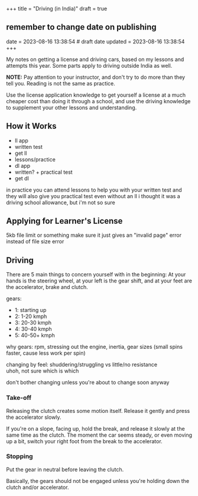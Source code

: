 +++
title = "Driving (in India)"
draft = true
## remember to change date on publishing
date = 2023-08-16 13:38:54 # draft date
updated = 2023-08-16 13:38:54
+++

My notes on getting a license and driving cars,
based on my lessons and attempts this year.
Some parts apply to driving outside India as well.

**NOTE:** Pay attention to your instructor,
and don't try to do more than they tell you.
Reading is not the same as practice.

Use the license application knowledge
to get yourself a license at a much cheaper cost
than doing it through a school,
and use the driving knowledge
to supplement your other lessons and understanding.

## How it Works

- ll app
- written test
- get ll
- lessons/practice
- dl app
- written? + practical test
- get dl

in practice you can attend lessons
to help you with your written test
and they will also give you practical test
even without an ll
i thought it was a driving school allowance,
but i'm not so sure

## Applying for Learner's License

5kb file limit or something
make sure
it just gives an "invalid page" error
instead of file size error

## Driving

There are 5 main things to concern yourself with
in the beginning:
At your hands is the steering wheel,
at your left is the gear shift,
and at your feet are the accelerator, brake and clutch.

gears:
- 1: starting up
- 2: 1-20 kmph
- 3: 20-30 kmph
- 4: 30-40 kmph
- 5: 40-50+ kmph

why gears:
rpm, stressing out the engine, inertia,
gear sizes (small spins faster, cause less work per spin)

changing by feel:
shuddering/struggling vs little/no resistance\
uhoh, not sure which is which

don't bother changing unless you're about to change soon anyway

### Take-off

Releasing the clutch creates some motion itself.
Release it gently and press the accelerator slowly.

If you're on a slope, facing up, hold the break,
and release it slowly at the same time as the clutch.
The moment the car seems steady,
or even moving up a bit,
switch your right foot from the break
to the accelerator.

### Stopping

Put the gear in neutral before leaving the clutch.

Basically, the gears should not be engaged
unless you're holding down the clutch and/or accelerator.
